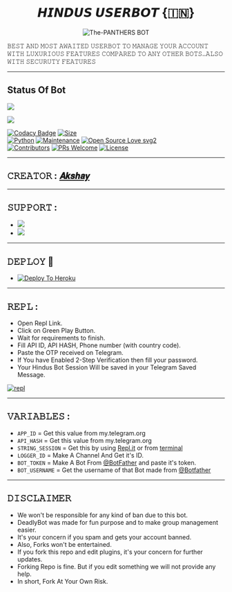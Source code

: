<h1 align="center">
<b> 𝙃𝙄𝙉𝘿𝙐𝙎 𝙐𝙎𝙀𝙍𝘽𝙊𝙏 {🇮🇳}</b>
</h1>
<p align="center">
  <img src="https://telegra.ph/file/4430f845d8bd47c4f156e.jpg" alt="The-PANTHERS BOT">

𝙱𝙴𝚂𝚃  𝙰𝙽𝙳  𝙼𝙾𝚂𝚃  𝙰𝚆𝙰𝙸𝚃𝙴𝙳  𝚄𝚂𝙴𝚁𝙱𝙾𝚃  𝚃𝙾  𝙼𝙰𝙽𝙰𝙶𝙴  𝚈𝙾𝚄𝚁  𝙰𝙲𝙲𝙾𝚄𝙽𝚃 𝚆𝙸𝚃𝙷 𝙻𝚄𝚇𝚄𝚁𝙸𝙾𝚄𝚂 𝙵𝙴𝙰𝚃𝚄𝚁𝙴𝚂 𝙲𝙾𝙼𝙿𝙰𝚁𝙴𝙳 𝚃𝙾 𝙰𝙽𝚈 𝙾𝚃𝙷𝙴𝚁 𝙱𝙾𝚃𝚂..𝙰𝙻𝚂𝙾 𝚆𝙸𝚃𝙷 𝚂𝙴𝙲𝚄𝚁𝚄𝚃𝚈 𝙵𝙴𝙰𝚃𝚄𝚁𝙴𝚂 </p>

-----

## Status Of Bot 

<p align="left"><a href="https://github.com/DEADLY-FIGHTERS/deadly-op-bot/network/members"><img src="https://img.shields.io/github/forks/DEADLY-FIGHTERS/deadly-op-bot?label=Forks&logoColor=Black&style=social"></a><p align="left"><a href="https://github.com/DEADLY-FIGHTERS/deadly-op-bot/stargazers"><img src="https://img.shields.io/github/stars/DEADLY-FIGHTERS/deadly-op-bot?logoColor=Blue&style=social"></a><p align="left"><a href="https://github.com/DEADLY-FIGHTERS/deadly-op-bot"></a><p align="left"><a href="https://github.com/DEADLY-FIGHTERS/deadly-op-bot?"></

[![Codacy Badge](https://api.codacy.com/project/badge/Grade/f7c51539e67b483bb8d7749acca51d3a)](https://app.codacy.com/gh/DEADLY-FIGHTERS/deadly-op-bot?utm_source=github.com&utm_medium=referral&utm_content=sameerpanthi/deadly-op-bot&utm_campaign=Badge_Grade_Settings)
[![Size](https://img.shields.io/github/repo-size/DEADLY-FIGHTERS/deadly-op-bot?style=flat-square&color=green)](https://github.com/DEADLY-FIGHTERS/deadly-op-bot/)   
[![Python](https://img.shields.io/badge/Python-v3.9-blue)](https://www.python.org/)
[![Maintenance](https://img.shields.io/badge/Maintained%3F-yes-green.svg)](https://github.com/DEADLY-FIGHTERS/deadly-op-bot/graphs/commit-activity)
[![Open Source Love svg2](https://badges.frapsoft.com/os/v2/open-source.svg?v=103)](https://github.com/DEADLY-FIGHTERS/deadly-op-bot)   
[![Contributors](https://img.shields.io/github/contributors/DEADLY-FIGHTERS/deadly-op-bot?style=flat-square&color=green)](https://github.com/DEADLY-FIGHTERS/deadly-op-bot/graphs/contributors)
[![PRs Welcome](https://img.shields.io/badge/PRs-welcome-brightgreen.svg?style=flat-square)](https://makeapullrequest.com)
[![License](https://img.shields.io/badge/License-AGPL-blue)](https://github.com/DEADLY-FIGHTERS/deadly-op-bot/blob/main/LICENSE)

------

## 𝙲𝚁𝙴𝙰𝚃𝙾𝚁 : [𝘼𝙠𝙨𝙝𝙖𝙮](https://t.me/HINDU_AKSHAY)

---------------

## 𝚂𝚄𝙿𝙿𝙾𝚁𝚃 :

- <a href="https://t.me/HINDUS_USERBOT_SUPPORT"><img src="https://img.shields.io/badge/Join-SUPPORT%20GROUP-red.svg?logo=Telegram"></a>
- <a href="https://t.me/HINDUS_USERBOT"><img src="https://img.shields.io/badge/Join-SUPPORT%20CHANNEL-red.svg?logo=Telegram"></a>

-------------------------------------------------

## 𝙳𝙴𝙿𝙻𝙾𝚈  🚀

- [![Deploy To Heroku](https://www.herokucdn.com/deploy/button.svg)](https://heroku.com/deploy?template=https://github.com/Pradarsh01/spam)

------------------------------------------------
## 𝚁𝙴𝙿𝙻 :

- Open Repl Link.
- Click on Green Play Button.
- Wait for requirements to finish.
- Fill API ID, API HASH, Phone number (with country code).
- Paste the OTP received on Telegram.
- If You have Enabled 2-Step Verification then fill your password.
- Your Hindus Bot Session Will be saved in your Telegram Saved Message.

[![repl](https://telegra.ph/file/04d4cbe689f236a66411f.jpg)](https://replit.com/@sameerpanthi/DEADLY-FIGHTERS-BOT#main.py)
    
-------------------------------------------------
## 𝚅𝙰𝚁𝙸𝙰𝙱𝙻𝙴𝚂 :

- `APP_ID`  =  Get this value from my.telegram.org
- `API_HASH`  =  Get this value from my.telegram.org
- `STRING_SESSION`  =  Get this by using [Repl.it](#Repl) or from [terminal](#Terminal)
- `LOGGER_ID`  =  Make A Channel And Get it's ID.
- `BOT_TOKEN`  =  Make A Bot From [@BotFather](https://t.me/botfather) and paste it's token.
- `BOT_USERNAME`  =  Get the username of that Bot made from [@Botfather](https://t.me/botfather)
------------
## 𝙳𝙸𝚂𝙲𝙻𝙰𝙸𝙼𝙴𝚁 


- We won't be responsible for any kind of ban due to this bot.
- DeadlyBot was made for fun purpose and to make group management easier.
- It's your concern if you spam and gets your account banned.
- Also, Forks won't be entertained.
- If you fork this repo and edit plugins, it's your concern for further updates.
- Forking Repo is fine. But if you edit something we will not provide any help.
- In short, Fork At Your Own Risk.


